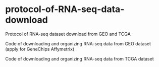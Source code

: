 # protocol-of-RNA-seq-data-download
Protocol of RNA-seq dataset download from GEO and TCGA

Code of downloading and organizing RNA-seq data from GEO dataset (apply for GeneChips Affymetrix)   

Code of downloading and organizing RNA-seq data from TCGA dataset 

